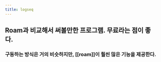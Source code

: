 ```yaml
---
title: logseq
---
```


## Roam과 비교해서 써볼만한 프로그램. 무료라는 점이 좋다.
### 구동하는 방식은 거의 비슷하지만, [[roam]]이 훨씬 많은 기능을 제공한다.

